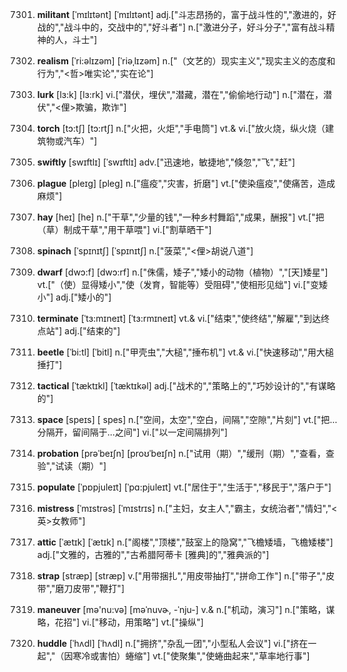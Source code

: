 7301. **militant**
[ˈmɪlɪtənt]  [ˈmɪlɪtənt]
adj.["斗志昂扬的，富于战斗性的","激进的，好战的","战斗中的，交战中的","好斗者"]  n.["激进分子，好斗分子","富有战斗精神的人，斗士"]  

7302. **realism**
[ˈri:əlɪzəm]  [ˈriəˌlɪzəm]
n.["（文艺的）现实主义","现实主义的态度和行为","<哲>唯实论","实在论"]  

7303. **lurk**
[lɜ:k]  [lɜ:rk]
vi.["潜伏，埋伏","潜藏，潜在","偷偷地行动"]  n.["潜在，潜伏","<俚>欺骗，欺诈"]  

7304. **torch**
[tɔ:tʃ]  [tɔ:rtʃ]
n.["火把，火炬","手电筒"]  vt.& vi.["放火烧，纵火烧（建筑物或汽车）"]  

7305. **swiftly**
[swɪftlɪ]  [ˈswɪftlɪ]
adv.["迅速地，敏捷地","倏忽","飞","赶"]  

7306. **plague**
[pleɪg]  [pleɡ]
n.["瘟疫","灾害，折磨"]  vt.["使染瘟疫","使痛苦，造成麻烦"]  

7307. **hay**
[heɪ]  [he]
n.["干草","少量的钱","一种乡村舞蹈","成果，酬报"]  vt.["把（草）制成干草","用干草喂"]  vi.["割草晒干"]  

7308. **spinach**
[ˈspɪnɪtʃ]  [ˈspɪnɪtʃ]
n.["菠菜","<俚>胡说八道"]  

7309. **dwarf**
[dwɔ:f]  [dwɔ:rf]
n.["侏儒，矮子","矮小的动物（植物）","[天]矮星"]  vt.["（使）显得矮小","使（发育，智能等）受阻碍","使相形见绌"]  vi.["变矮小"]  adj.["矮小的"]  

7310. **terminate**
[ˈtɜ:mɪneɪt]  [ˈtɜ:rmɪneɪt]
vt.& vi.["结束","使终结","解雇","到达终点站"]  adj.["结束的"]  

7311. **beetle**
[ˈbi:tl]  [ˈbitl]
n.["甲壳虫","大槌","捶布机"]  vt.& vi.["快速移动","用大槌捶打"]  

7312. **tactical**
[ˈtæktɪkl]  [ˈtæktɪkəl]
adj.["战术的","策略上的","巧妙设计的","有谋略的"]  

7313. **space**
[speɪs]  [ spes]
n.["空间，太空","空白，间隔","空隙","片刻"]  vt.["把…分隔开，留间隔于…之间"]  vi.["以一定间隔排列"]  

7314. **probation**
[prəˈbeɪʃn]  [proʊˈbeɪʃn]
n.["试用（期）","缓刑（期）","查看，查验","试读（期）"]  

7315. **populate**
[ˈpɒpjuleɪt]  [ˈpɑ:pjuleɪt]
vt.["居住于","生活于","移民于","落户于"]  

7316. **mistress**
[ˈmɪstrəs]  [ˈmɪstrɪs]
n.["主妇，女主人","霸主，女统治者","情妇","<英>女教师"]  

7317. **attic**
[ˈætɪk]  [ˈætɪk]
n.["阁楼","顶楼","鼓室上的隐窝","飞檐矮墙，飞檐矮楼"]  adj.["文雅的，古雅的","古希腊阿蒂卡 [雅典]的","雅典派的"]  

7318. **strap**
[stræp]  [stræp]
v.["用带捆扎","用皮带抽打","拼命工作"]  n.["带子","皮带","磨刀皮带","鞭打"]  

7319. **maneuver**
[mə'nu:və]  [məˈnuvɚ, -ˈnju-]
v.& n.["机动，演习"]  n.["策略，谋略，花招"]  vi.["移动，用策略"]  vt.["操纵"]  

7320. **huddle**
[ˈhʌdl]  [ˈhʌdl]
n.["拥挤","杂乱一团","小型私人会议"]  vi.["挤在一起","（因寒冷或害怕）蜷缩"]  vt.["使聚集","使蜷曲起来","草率地行事"]  

